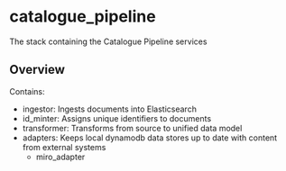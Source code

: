 # catalogue_pipeline

The stack containing the Catalogue Pipeline services

## Overview

Contains:
- ingestor: Ingests documents into Elasticsearch
- id_minter: Assigns unique identifiers to documents
- transformer: Transforms from source to unified data model
- adapters: Keeps local dynamodb data stores up to date with content from external systems
    - miro_adapter